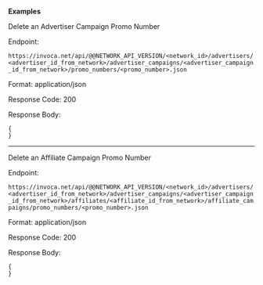 **Examples**

Delete an Advertiser Campaign Promo Number

Endpoint:

`https://invoca.net/api/@@NETWORK_API_VERSION/<network_id>/advertisers/<advertiser_id_from_network>/advertiser_campaigns/<advertiser_campaign_id_from_network>/promo_numbers/<promo_number>.json`

Format: application/json

Response Code: 200

Response Body:

    {
    }

<hr>

Delete an Affiliate Campaign Promo Number

Endpoint:

`https://invoca.net/api/@@NETWORK_API_VERSION/<network_id>/advertisers/<advertiser_id_from_network>/advertiser_campaigns/<advertiser_campaign_id_from_network>/affiliates/<affiliate_id_from_network>/affiliate_campaigns/promo_numbers/<promo_number>.json`

Format: application/json

Response Code: 200

Response Body:

    {
    }
